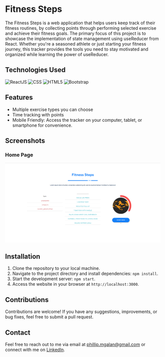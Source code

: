 # Fitness Steps

The Fitness Steps is a web application that helps users keep track of their fitness routines, by collecting points through performing selected exercise and achieve their fitness goals. The primary focus of this project is to showcase the implementation of state management using useReducer from React. Whether you're a seasoned athlete or just starting your fitness journey, this tracker provides the tools you need to stay motivated and organized while learning the power of useReducer.

## Technologies Used

![ReactJS](https://img.shields.io/badge/-ReactJS-blue?logo=react&logoColor=white)
![CSS](https://img.shields.io/badge/-CSS-1572B6?logo=css3&logoColor=white)
![HTML5](https://img.shields.io/badge/-HTML5-E34F26?logo=html5&logoColor=white)
![Bootstrap](https://img.shields.io/badge/-Bootstrap-7952B3?logo=bootstrap&logoColor=white)

## Features

- Multiple exercise types you can choose
- Time tracking with points
- Mobile Friendly: Access the tracker on your computer, tablet, or smartphone for convenience.

## Screenshots

### Home Page

![Homepage](screenshots/home_page.png)

## Installation

1. Clone the repository to your local machine.
2. Navigate to the project directory and install dependencies: `npm install`.
3. Start the development server: `npm start`.
4. Access the website in your browser at `http://localhost:3000`.

## Contributions

Contributions are welcome! If you have any suggestions, improvements, or bug fixes, feel free to submit a pull request.

## Contact

Feel free to reach out to me via email at phillip.mgalan@gmail.com or connect with me on [LinkedIn](https://www.linkedin.com/in/migui-galan/).
